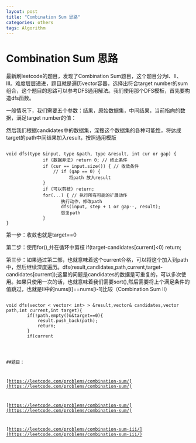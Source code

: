 ```yaml
---
layout: post
title: "Combination Sum 思路"
categories: others
tags: Algorithm
---
```

Combination Sum 思路
===================
最新刷leetcode的题目，发现了Combination Sum题目，这个题目分为I、II、III。难度层层递进，题目就是遍历vector容器，选择出符合target number的sum组合，这个题目的思路可以参考DFS通用解法。我们使用那个DFS模板，首先要构造dfs函数。

一般情况下，我们需要五个参数：结果，原始数据集，中间结果，当前指向的数据，满足target number的值：

然后我们根据candidates中的数据集，深搜这个数据集的各种可能性，将达成target的path中间结果加入result，按照通用模版

<pre><code>
void dfs(type &input, type &path, type &result, int cur or gap) {
              if (数据非法) return 0; // 终止条件
              if (cur == input.size()) { // 收敛条件
                  // if (gap == 0) {
                        将path 放入result
              }
              if (可以剪枝) return;
              for(...) { // 执行所有可能的扩展动作
                     执行动作，修改path
                     dfs(input, step + 1 or gap--, result);
                     恢复path
              }
}
</code></pre>

第一步：收敛也就是target==0

第二步：使用for(),并在循环中剪枝 if(target-candidates[current]<0) return;

第三步：如果通过第二部，也就意味着这个current合格，可以将这个加入到path中，然后继续深度遍历。dfs(result,candidates,path,current,target-candidates[current]);这里的问题是candidates的数据是可重复的，可以多次使用。如果只使用一次的话，也就意味着我们需要sort(),然后需要将上个满足条件的值跳过，也就是II中的nums[i]==nums[i-1]比较（Combination Sum II）

<pre><code>
void dfs(vector < vector< int> > &result,vector<int>& candidates,vector<int> path,int current,int target){
        if(!path.empty()&&target==0){
            result.push_back(path);
            return;
        }
        if(current<candidates.size()){
            int tmp = -1;//start from 0 and 1
            for(;current<candidates.size();current++){
                if(candidates[current]==tmp)
                    continue;
                if(target-candidates[current]<0)
                    return;
 
                tmp = candidates[current];
                path.push_back(candidates[current]);
                dfs(result,candidates,path,current+1,target-candidates[current]);
                path.pop_back();
            }
        }
    }
</code></pre>

 

##题目：

 

[https://leetcode.com/problems/combination-sum/](https://leetcode.com/problems/combination-sum/)

[https://leetcode.com/problems/combination-sum/](https://leetcode.com/problems/combination-sum/)

[https://leetcode.com/problems/combination-sum-iii/](https://leetcode.com/problems/combination-sum-iii/)

